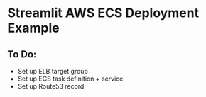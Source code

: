 # Streamlit AWS ECS Deployment Example

## To Do:
- Set up ELB target group
- Set up ECS task definition + service
- Set up Route53 record